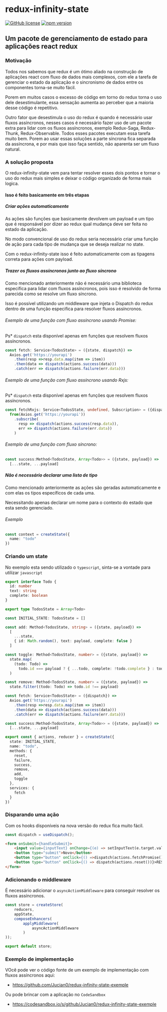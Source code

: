 # redux-infinity-state

 [![GitHub license](https://img.shields.io/badge/license-MIT-blue.svg)](https://github.com/Jucian0/redux-infinity-state/blob/master/LICENSE) 
 [![npm version](https://img.shields.io/badge/npm-v1.0-ff69b4)](https://www.npmjs.com/package/redux-infinity-state) 

## Um pacote de gerenciamento de estado para aplicações react redux

### Motivação
Todos nos sabemos que redux é um ótimo aliado na construção de aplicações react com fluxo de dados mais complexos, com ele a tarefa de gerenciar o estado da aplicação e o sincronismo de dados entre os componentes torna-se muito fácil.

Porem em muitos casos o excesso de código em torno do redux torna o uso dele desestimulante, essa sensação aumenta ao perceber que a maioria desse código é repetitivo.

Outro fator que desestimula o uso do redux é quando é necessário usar fluxos assíncronos, nesses casos é necessário fazer uso de um pacote extra para lidar com os fluxos assíncronos, exemplo Redux-Saga, Redux-Thunk, Redux-Observable. Todos esses pacotes executam essa tarefa muito bem. Porem ao usar essas soluções a parte síncrona fica separada da assíncrona, e por mais que isso faça sentido, não aparenta ser um fluxo natural.


### A solução proposta

O redux-infinity-state vem para tentar resolver esses dois pontos e tornar o uso do redux mais simples e deixar o código organizado de forma mais logica.

#### Isso é feito basicamente em três etapas


##### Criar ações automaticamente

As ações são funções que basicamente devolvem um payload e um tipo que é responsável por dizer ao redux qual mudança deve ser feita no estado da aplicação.

No modo convencional de uso do redux seria necessário criar uma função de ação para cada tipo de mudança que se deseja realizar no state.

Com o  redux-infinity-state isso é feito automaticamente com as tipagens correta para ações com payload.

##### Trazer os fluxos assíncronos junto ao fluxo síncrono
Como mencionado anteriormente não é necessário uma biblioteca especifica para lidar com fluxos assíncronos, pois isso é resolvido de forma parecida como se resolve um fluxo síncrono.

Isso é possível utilizando um middleware que injeta o Dispatch do redux dentro de uma função especifica para resolver fluxos assíncronos.

###### Exemplo de uma função com fluxo assíncrono usando Promise:
Ps* `dispatch` esta disponível apenas em funções que resolvem fluxos assíncronos.

```typescript
const fetch: Service<TodosState> = ({state, dispatch}) =>
  Axios.get('https://yourapi')
    .then(resp =>resp.data.map(item => item))
    .then(data => dispatch(actions.success(data)))
    .catch(err => dispatch(actions.failure(err.data)))

```

###### Exemplo de uma função com fluxo assíncrono usando Rxjs:
Ps* `dispatch` esta disponível apenas em funções que resolvem fluxos assíncronos.

```typescript
const fetchRxjs: Service<TodosState, undefined, Subscription> = ({dispatch}) =>
  from(Axios.get('https://yourapi'))
    .subscribe(
      resp => dispatch(actions.success(resp.data)),
      err => dispatch(actions.failure(err.data))
    )

```

###### Exemplo de uma função com fluxo síncrono:

```typescript
const success:Method<TodosState, Array<Todo>> = ({state, payload}) =>
  [...state, ...payload]
```

##### Não é necessário declarar uma lista de tipo

Como mencionado anteriormente as ações são geradas automaticamente e com elas os tipos específicos de cada uma.

Necessitando apenas declarar um nome para o contexto do estado que esta sendo gerenciado.

###### Exemplo

```typescript
const context = createState({
  name: "todo"
})
```

### Criando um state

No exemplo esta sendo utilizado o `typescript`, sinta-se a vontade para utilizar `javascript`


```typescript
export interface Todo {
  id: number
  text: string
  complete: boolean
}

export type TodosState = Array<Todo>

const INITIAL_STATE: TodosState = []

const add: Method<TodosState, string> = ({state, payload}) =>
  [
    ...state,
    { id: Math.random(), text: payload, complete: false }
  ]

const toggle: Method<TodosState, number> = ({state, payload}) =>
  state.map(
    (todo: Todo) =>
      todo.id === payload ? { ...todo, complete: !todo.complete } : todo
  )

const remove: Method<TodosState, number> = ({state, payload}) =>
  state.filter((todo: Todo) => todo.id !== payload)

const fetch: Service<TodosState> = ({dispatch}) =>
  Axios.get('https://yourapi')
    .then(resp =>resp.data.map(item => item))
    .then(data => dispatch(actions.success(data)))
    .catch(err => dispatch(actions.failure(err.data)))

const success:Method<TodosState, Array<Todo>> = ({state, payload}) =>
  [...state, ...payload]

export const { actions, reducer } = createState({
  state: INITIAL_STATE,
  name: "todo",
  methods: {
    reset,
    failure,
    success,
    remove,
    add,
    toggle
  },
  services: {
    fetch
  }
})
```

### Disparando uma ação

Com os hooks disponíveis na nova versão do redux fica muito fácil.

```typescript
const dispatch = useDispatch();
```

```html
<form onSubmit={handleSubmit}>
    <input value={inputText} onChange={(e) => setInputText(e.target.value} />
    <button type="submit">Novo</button>
    <button type="button" onClick={() =>dispatch(actions.fetchPromise())} >Async Promise</button>
    <button type="button" onClick={() => dispatch(actions.reset())}>RESET</button>
</form>
```

### Adicionando o middleware

É necessário adicionar o `asyncActionMiddleware` para conseguir resolver os fluxos assíncronos.

```typescript
const store = createStore(
    reducers, 
    appState,
    composeEnhancers(
        applyMiddleware(
            asyncActionMiddleware
        )
));

export default store;
```

### Exemplo de implementação 

VOcê pode ver o código fonte de um exemplo de implementação com fluxos assíncronos aqui:
 * https://github.com/Jucian0/redux-infinity-state-exemple

Ou pode brincar com a aplicação no `CodeSandbox`
* https://codesandbox.io/s/github/Jucian0/redux-infinity-state-exemple

